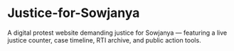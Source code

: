 # Justice-for-Sowjanya
A digital protest website demanding justice for Sowjanya — featuring a live justice counter, case timeline, RTI archive, and public action tools.
